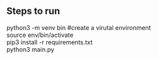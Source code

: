 
## Steps to run

python3 -m venv bin #create a virutal environment\
source env/bin/activate\
pip3 install -r requirements.txt\
python3 main.py

